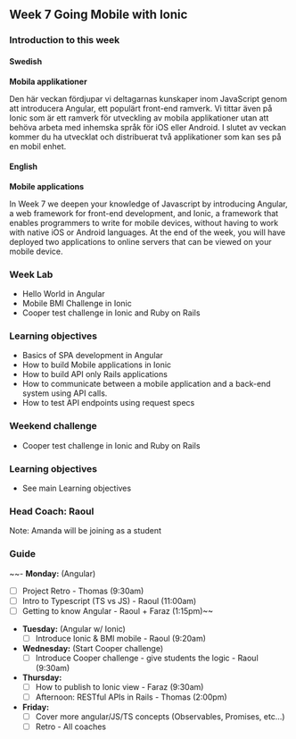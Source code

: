 ## Week 7 Going Mobile with Ionic
### Introduction to this week

#### Swedish
**Mobila applikationer**

Den här veckan fördjupar vi deltagarnas kunskaper inom JavaScript genom att introducera Angular, ett populärt front-end ramverk. Vi tittar även på Ionic som är ett ramverk för utveckling av mobila applikationer utan att behöva arbeta med inhemska språk för iOS eller Android. I slutet av veckan kommer du ha utvecklat och distribuerat två applikationer som kan ses på en mobil enhet.

#### English
**Mobile applications**

In Week 7 we deepen your knowledge of Javascript by introducing Angular, a web framework for front-end development, and Ionic, a framework that enables programmers to write for mobile devices, without having to work with native iOS or Android languages. At the end of the week, you will have deployed two applications to online servers that can be viewed on your mobile device.

### Week Lab
* Hello World in Angular
* Mobile BMI Challenge in Ionic
* Cooper test challenge in Ionic and Ruby on Rails

### Learning objectives
* Basics of SPA development in Angular
* How to build Mobile applications in Ionic
* How to build API only Rails applications
* How to communicate between a mobile application and a back-end system using API calls.
* How to test API endpoints using request specs


### Weekend challenge
* Cooper test challenge in Ionic and Ruby on Rails

### Learning objectives
* See main Learning objectives

### Head Coach: Raoul
Note: Amanda will be joining as a student

### Guide
~~- **Monday:** (Angular)
  - [ ] Project Retro - Thomas (9:30am)
  - [ ] Intro to Typescript (TS vs JS) - Raoul (11:00am)
  - [ ] Getting to know Angular - Raoul + Faraz (1:15pm)~~
- **Tuesday:** (Angular w/ Ionic)
  - [ ] Introduce Ionic & BMI mobile - Raoul (9:20am)
- **Wednesday:** (Start Cooper challenge)
  - [ ] Introduce Cooper challenge - give students the logic - Raoul (9:30am)
- **Thursday:**
  - [ ] How to publish to Ionic view - Faraz (9:30am)
  - [ ] Afternoon: RESTful APIs in Rails - Thomas (2:00pm)
- **Friday:**
  - [ ] Cover more angular/JS/TS concepts (Observables, Promises, etc...)
  - [ ] Retro - All coaches
